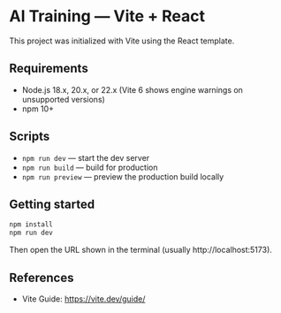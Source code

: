 # AI Training — Vite + React

This project was initialized with Vite using the React template.

## Requirements
- Node.js 18.x, 20.x, or 22.x (Vite 6 shows engine warnings on unsupported versions)
- npm 10+

## Scripts
- `npm run dev` — start the dev server
- `npm run build` — build for production
- `npm run preview` — preview the production build locally

## Getting started
```bash
npm install
npm run dev
```

Then open the URL shown in the terminal (usually http://localhost:5173).

## References
- Vite Guide: https://vite.dev/guide/

